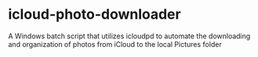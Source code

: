 # icloud-photo-downloader
A Windows batch script that utilizes icloudpd to automate the downloading and organization of photos from iCloud to the local Pictures folder
